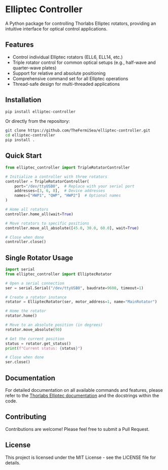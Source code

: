 # Elliptec Controller

A Python package for controlling Thorlabs Elliptec rotators, providing an intuitive interface for optical control applications.

## Features

- Control individual Elliptec rotators (ELL6, ELL14, etc.)
- Triple rotator control for common optical setups (e.g., half-wave and quarter-wave plates)
- Support for relative and absolute positioning
- Comprehensive command set for all Elliptec operations
- Thread-safe design for multi-threaded applications

## Installation

```bash
pip install elliptec-controller
```

Or directly from the repository:

```bash
git clone https://github.com/TheFermiSea/elliptec-controller.git
cd elliptec-controller
pip install .
```

## Quick Start

```python
from elliptec_controller import TripleRotatorController

# Initialize a controller with three rotators
controller = TripleRotatorController(
    port="/dev/ttyUSB0",  # Replace with your serial port
    addresses=[3, 6, 8],  # Device addresses
    names=["HWP1", "QWP", "HWP2"]  # Optional names
)

# Home all rotators
controller.home_all(wait=True)

# Move rotators to specific positions
controller.move_all_absolute([45.0, 30.0, 60.0], wait=True)

# Close when done
controller.close()
```

## Single Rotator Usage

```python
import serial
from elliptec_controller import ElliptecRotator

# Open a serial connection
ser = serial.Serial("/dev/ttyUSB0", baudrate=9600, timeout=1)

# Create a rotator instance
rotator = ElliptecRotator(ser, motor_address=1, name="MainRotator")

# Home the rotator
rotator.home()

# Move to an absolute position (in degrees)
rotator.move_absolute(90)

# Get the current position
status = rotator.get_status()
print(f"Current status: {status}")

# Close when done
ser.close()
```

## Documentation

For detailed documentation on all available commands and features, please refer to the [Thorlabs Elliptec documentation](https://www.thorlabs.com/newgrouppage9.cfm?objectgroup_id=9252) and the docstrings within the code.

## Contributing

Contributions are welcome! Please feel free to submit a Pull Request.

## License

This project is licensed under the MIT License - see the LICENSE file for details.